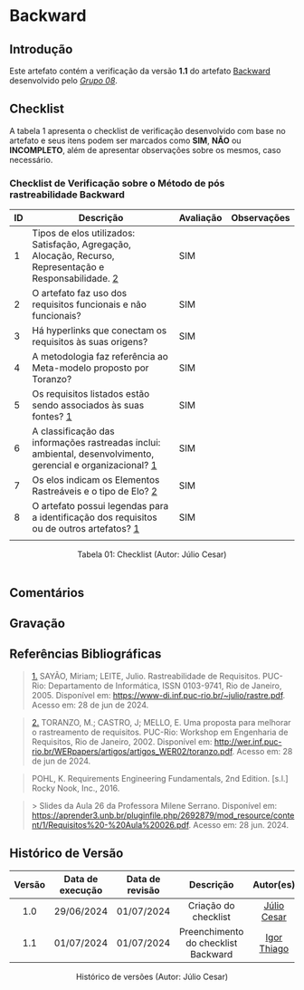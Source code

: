 # Backward

## Introdução

Este artefato contém a verificação da versão **1.1** do artefato [Backward](https://requisitos-de-software.github.io/2024.1-Consumidor.gov/Pós-Rastreabilidade/backward/) desenvolvido pelo [*Grupo 08*](https://github.com/Requisitos-de-Software/2024.1-Consumidor.gov/tree/main).
## Checklist

A tabela 1 apresenta o checklist de verificação desenvolvido com base no artefato e seus itens podem ser marcados como **SIM**, **NÃO** ou **INCOMPLETO**, além de apresentar observações sobre os mesmos, caso necessário.

### Checklist de Verificação sobre o Método de pós rastreabilidade Backward

| **ID** | **Descrição**                                                                                                                                                       | **Avaliação** | **Observações**               |
|--------|---------------------------------------------------------------------------------------------------------------------------------------------------------------------|---------------|--------------------------------|
| 1      | Tipos de elos utilizados: Satisfação, Agregação, Alocação, Recurso, Representação e Responsabilidade.    <a id="REF2" href="#anchor_2">2</a>                                                           |       SIM        |                                |
| 2      | O artefato faz uso dos requisitos funcionais e não funcionais?                                                                                                      |        SIM       |                                |
| 3      | Há hyperlinks que conectam os requisitos às suas origens?                                                                                                           |        SIM       |                                |
| 4      | A metodologia faz referência ao Meta-modelo proposto por Toranzo?   <a id="REF2" href="#anchor_2"></a>                                                                                                |         SIM      |                                |
| 5      | Os requisitos listados estão sendo associados às suas fontes?      <a id="REF1" href="#anchor_1">1</a>                                                                                                |       SIM        |                                |
| 6      | A classificação das informações rastreadas inclui: ambiental, desenvolvimento, gerencial e organizacional?    <a id="REF1" href="#anchor_1">1 </a>                                                       |     SIM          |                                |
| 7      | Os elos indicam os Elementos Rastreáveis e o tipo de Elo?              <a id="REF2" href="#anchor_2">2</a>                                                                                             |          SIM     |                                |
| 8      | O artefato possui legendas para a identificação dos requisitos ou de outros artefatos? <a id="REF1" href="#anchor_1">1</a> |SIM|
|               |                                |


<div align="center">
<figcaption align="center">Tabela 01: Checklist (Autor: Júlio Cesar)</figcaption>
</div>
<br/>

## Comentários



## Gravação 



## Referências Bibliográficas

> <a id="anchor_1" href="#REF1">1.</a> SAYÃO, Miriam; LEITE, Julio. Rastreabilidade de Requisitos. PUC-Rio: Departamento de Informática, ISSN 0103-9741, Rio de Janeiro, 2005. Disponível em: https://www-di.inf.puc-rio.br/~julio/rastre.pdf. Acesso em: 28 de jun de 2024.

> <a id="anchor_2" href="#REF2">2.</a> TORANZO, M.; CASTRO, J; MELLO, E. Uma proposta para melhorar o rastreamento de requisitos. PUC-Rio: Workshop em Engenharia de Requisitos, Rio de Janeiro, 2002. Disponível em: http://wer.inf.puc-rio.br/WERpapers/artigos/artigos_WER02/toranzo.pdf. Acesso em: 28 de jun de 2024.

> <a id="FTF2Ref" href="#FTF3"></a> POHL, K. Requirements Engineering Fundamentals, 2nd Edition. [s.l.] Rocky Nook, Inc., 2016. 

> <a id="FTF2Ref" href="#FTF3"></a>> Slides da Aula 26 da Professora Milene Serrano. Disponível em: <https://aprender3.unb.br/pluginfile.php/2692879/mod_resource/content/1/Requisitos%20-%20Aula%20026.pdf>. Acesso em: 28 jun. 2024.



## Histórico de Versão

| Versão | Data de execução | Data de revisão |  Descrição                          | Autor(es)                                           | Revisor(es)                                           |
| :----: | :--------------: | :-------------: | :---------------------------------: | :-------------------------------------------------: | :---------------------------------------------------: |
| 1.0    | 29/06/2024       | 01/07/2024      | Criação do checklist    | [Júlio Cesar](https://github.com/Julio1099)   | [Henrique Galdino](https://github.com/hgaldino05)         |
| 1.1    | 01/07/2024       | 01/07/2024      | Preenchimento do checklist Backward   | [Igor Thiago](https://github.com/Alladin-51)   | [Henrique Galdino](https://github.com/hgaldino05)         |



<div align="center">
<figcaption align="center">Histórico de versões (Autor: Júlio Cesar)</figcaption>
</div>
<br/>